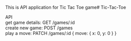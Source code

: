This is API application for Tic Tac Toe game# Tic-Tac-Toe

API<br>
get game details: GET /games/:id<br>
create new game: POST /games<br>
play a move: PATCH /games/:id { move: { x: 0, y: 0 } }
